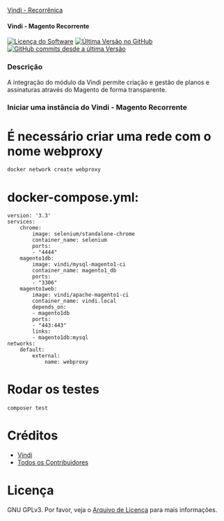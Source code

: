[Vindi - Recorrênica](https://blog.vindi.com.br/wp-content/uploads/2018/08/logo-vindi.png)

#### Vindi - Magento Recorrente

[![Licença do Software][badge-license]](LICENSE)
[![Última Versão no GitHub][badge-versionGitHub]][link-GitHub-release]
[![GitHub commits desde a última Versão][badge-versionGitHub-commits]][link-GitHub-release]

### Descrição
A integração do módulo da Vindi permite criação e gestão de planos e assinaturas através do Magento de forma transparente.

### Iniciar uma instância do Vindi - Magento Recorrente

# É necessário criar uma rede com o nome webproxy

```
docker network create webproxy
```

# docker-compose.yml:

```
version: '3.3'
services:
    chrome:
        image: selenium/standalone-chrome
        container_name: selenium
        ports:
        - "4444"
    magento1db:
        image: vindi/mysql-magento1-ci
        container_name: magento1_db
        ports:
        - "3306"
    magento1web:
        image: vindi/apache-magento1-ci
        container_name: vindi.local
        depends_on:
        - magento1db
        ports:
        - "443:443"
        links:
        - magento1db:mysql
networks:
    default:
        external:
            name: webproxy
```


# Rodar os testes

```
composer test
```

# Créditos
- [Vindi](https://github.com/vindi)
- [Todos os Contribuidores](https://github.com/vindi/vindi-magento/contributors)

# Licença
GNU GPLv3. Por favor, veja o [Arquivo de Licença](LICENSE) para mais informações.

[badge-license]: https://img.shields.io/badge/license-GPLv3-blue.svg
[badge-versionGitHub]: https://img.shields.io/github/release/vindi/vindi-magento.svg
[badge-versionGitHub-commits]:  https://img.shields.io/github/commits-since/vindi/vindi-magento/latest.svg


[link-GitHub-release]: https://github.com/vindi/vindi-magento/releases